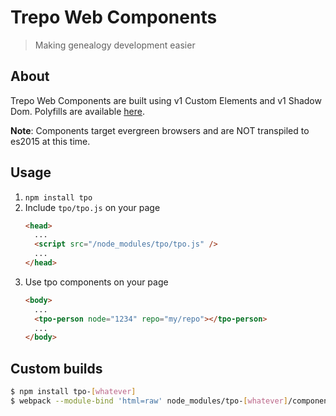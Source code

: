 # Trepo Web Components
> Making genealogy development easier

## About
Trepo Web Components are built using v1 Custom Elements and v1 Shadow Dom. Polyfills are available [here](https://github.com/webcomponents).

**Note**: Components target evergreen browsers and are NOT transpiled to es2015 at this time.

## Usage

1. `npm install tpo`
2. Include `tpo/tpo.js` on your page
    ````html
    <head>
      ...
      <script src="/node_modules/tpo/tpo.js" />
      ...
    </head>
    ````
3. Use tpo components on your page
    ````html
    <body>
      ...
      <tpo-person node="1234" repo="my/repo"></tpo-person>
      ...
    </body>
    ````

## Custom builds

````bash
$ npm install tpo-[whatever]
$ webpack --module-bind 'html=raw' node_modules/tpo-[whatever]/component.js bundle.js
````

